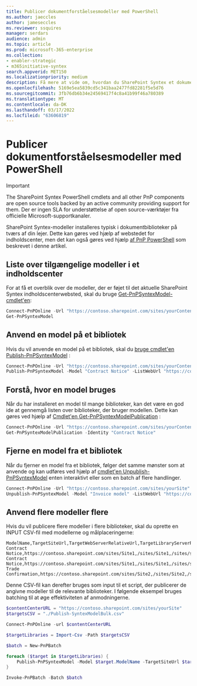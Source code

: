 ```yaml
---
title: Publicer dokumentforståelsesmodeller med PowerShell
ms.author: jaeccles
author: jameseccles
ms.reviewer: ssquires
manager: serdars
audience: admin
ms.topic: article
ms.prod: microsoft-365-enterprise
ms.collection:
- enabler-strategic
- m365initiative-syntex
search.appverid: MET150
ms.localizationpriority: medium
description: Få mere at vide om, hvordan du SharePoint Syntex et dokument om modeller med PowerShell.
ms.openlocfilehash: 5169e5ea5839cd5c341baa2477fd82281f5e5d76
ms.sourcegitcommit: 3fb76db6b34e24569417f4c8a41b99f46a780389
ms.translationtype: MT
ms.contentlocale: da-DK
ms.lasthandoff: 03/17/2022
ms.locfileid: "63606819"
---
```

# <a name="publish-document-understanding-models-with-powershell"></a>Publicer dokumentforståelsesmodeller med PowerShell

> [!IMPORTANT]
> The SharePoint Syntex PowerShell cmdlets and all other PnP components are open source tools backed by an active community providing support for them. Der er ingen SLA for understøttelse af open source-værktøjer fra officielle Microsoft-supportkanaler.

SharePoint Syntex-modeller installeres typisk i dokumentbiblioteker på tværs af din lejer. Dette kan gøres ved hjælp af webstedet for indholdscenter, men det kan også gøres ved hjælp [af PnP PowerShell](https://pnp.github.io/powershell/) som beskrevet i denne artikel.

## <a name="listing-the-available-models-in-a-content-center"></a>Liste over tilgængelige modeller i et indholdscenter

For at få et overblik over de modeller, der er føjet til det aktuelle SharePoint Syntex indholdscenterwebsted, skal du bruge [Get-PnPSyntexModel-cmdlet'en](https://pnp.github.io/powershell/cmdlets/Get-PnPSyntexModel.html):

```PowerShell
Connect-PnPOnline -Url "https://contoso.sharepoint.com/sites/yourContentCenter"
Get-PnPSyntexModel
```

## <a name="apply-a-model-to-a-library"></a>Anvend en model på et bibliotek

Hvis du vil anvende en model på et bibliotek, skal du [bruge cmdlet'en Publish-PnPSyntexModel](https://pnp.github.io/powershell/cmdlets/Publish-PnPSyntexModel.html) :

```PowerShell
Connect-PnPOnline -Url "https://contoso.sharepoint.com/sites/yourContentCenter"
Publish-PnPSyntexModel -Model "Contract Notice" -ListWebUrl "https://contoso.sharepoint.com/sites/finance" -List "Documents"
```

## <a name="understanding-where-a-model-is-used"></a>Forstå, hvor en model bruges

Når du har installeret en model til mange biblioteker, kan det være en god ide at gennemgå listen over biblioteker, der bruger modellen. Dette kan gøres ved hjælp af [Cmdlet'en Get-PnPSyntexModelPublication](https://pnp.github.io/powershell/cmdlets/Get-PnPSyntexModelPublication.html) :

```PowerShell
Connect-PnPOnline -Url "https://contoso.sharepoint.com/sites/yourContentCenter"
Get-PnPSyntexModelPublication -Identity "Contract Notice"
```

## <a name="removing-a-model-from-a-library"></a>Fjerne en model fra et bibliotek

Når du fjerner en model fra et bibliotek, følger det samme mønster som at anvende og kan udføres ved hjælp af [cmdlet'en Unpublish-PnPSyntexModel](https://pnp.github.io/powershell/cmdlets/Unpublish-PnPSyntexModel.html) enten interaktivt eller som en batch af flere handlinger.

```PowerShell
Connect-PnPOnline -Url "https://contoso.sharepoint.com/sites/yourSite"
Unpublish-PnPSyntexModel -Model "Invoice model" -ListWebUrl "https://contoso.sharepoint.com/sites/finance" -List "Documents"
```

## <a name="apply-models-in-bulk"></a>Anvend flere modeller flere

Hvis du vil publicere flere modeller i flere biblioteker, skal du oprette en INPUT CSV-fil med modellerne og målplaceringerne:

```CSV
ModelName,TargetSiteUrl,TargetWebServerRelativeUrl,TargetLibraryServerRelativeUrl
Contract Notice,https://contoso.sharepoint.com/sites/Site1,/sites/Site1,/sites/site1/shared%20documents
Contract Notice,https://contoso.sharepoint.com/sites/Site1,/sites/Site1,/sites/site1/other
Trade Confirmation,https://contoso.sharepoint.com/sites/Site2,/sites/Site2,/sites/site2/shared%20documents
```

Denne CSV-fil kan derefter bruges som input til et script, der publicerer de angivne modeller til de relevante biblioteker. I følgende eksempel bruges batching til at øge effektiviteten af anmodningerne.

```PowerShell
$contentCenterURL = "https://contoso.sharepoint.com/sites/yourSite"
$targetsCSV = "./Publish-SyntexModelBulk.csv"

Connect-PnPOnline -url $contentCenterURL

$targetLibraries = Import-Csv -Path $targetsCSV

$batch = New-PnPBatch

foreach ($target in $targetLibraries) {
    Publish-PnPSyntexModel -Model $target.ModelName -TargetSiteUrl $target.TargetSiteUrl -TargetWebServerRelativeUrl $target.TargetWebServerRelativeUrl -TargetLibraryServerRelativeUrl $target.TargetLibraryServerRelativeUrl -Batch $batch
}

Invoke-PnPBatch -Batch $batch
```
